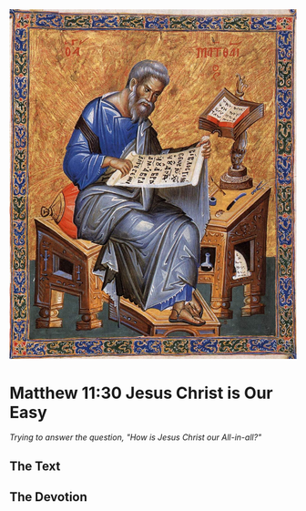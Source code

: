 <img class="intro-right" src="../images/art-matthew.jpg">

# Matthew 11:30 Jesus Christ is Our Easy

*Trying to answer the question, "How is Jesus Christ our All-in-all?"*

## The Text

## The Devotion